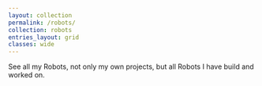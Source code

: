 ```yaml
---
layout: collection
permalink: /robots/
collection: robots
entries_layout: grid
classes: wide
---
```


See all my Robots, not only my own projects, but all Robots I have build and worked on.
